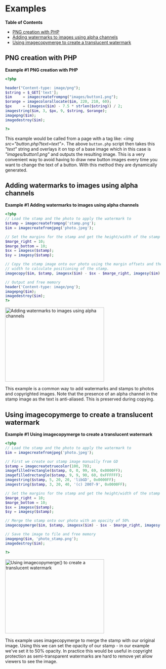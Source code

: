 Examples
========

**Table of Contents**

-   [PNG creation with
    PHP](/image/examples.html#PNG%20creation%20with%20PHP)
-   [Adding watermarks to images using alpha
    channels](/image/examples.html#Adding%20watermarks%20to%20images%20using%20alpha%20channels)
-   [Using imagecopymerge to create a translucent
    watermark](/image/examples.html#Using%20imagecopymerge%20to%20create%20a%20translucent%20watermark)

PNG creation with PHP
---------------------

**Example \#1 PNG creation with PHP**

``` php
<?php

header("Content-type: image/png");
$string = $_GET['text'];
$im     = imagecreatefrompng("images/button1.png");
$orange = imagecolorallocate($im, 220, 210, 60);
$px     = (imagesx($im) - 7.5 * strlen($string)) / 2;
imagestring($im, 3, $px, 9, $string, $orange);
imagepng($im);
imagedestroy($im);

?>
```

This example would be called from a page with a tag like: *\<img
src="button.php?text=text"\>*. The above `button.php` script then takes
this *"text"* string and overlays it on top of a base image which in
this case is *"images/button1.png"* and outputs the resulting image.
This is a very convenient way to avoid having to draw new button images
every time you want to change the text of a button. With this method
they are dynamically generated.

Adding watermarks to images using alpha channels
------------------------------------------------

**Example \#1 Adding watermarks to images using alpha channels**

``` php
<?php
// Load the stamp and the photo to apply the watermark to
$stamp = imagecreatefrompng('stamp.png');
$im = imagecreatefromjpeg('photo.jpeg');

// Set the margins for the stamp and get the height/width of the stamp image
$marge_right = 10;
$marge_bottom = 10;
$sx = imagesx($stamp);
$sy = imagesy($stamp);

// Copy the stamp image onto our photo using the margin offsets and the photo 
// width to calculate positioning of the stamp. 
imagecopy($im, $stamp, imagesx($im) - $sx - $marge_right, imagesy($im) - $sy - $marge_bottom, 0, 0, imagesx($stamp), imagesy($stamp));

// Output and free memory
header('Content-type: image/png');
imagepng($im);
imagedestroy($im);
?>
```

<img src="images/21009b70229598c6a80eef8b45bf282b-watermarks.png" width="320" height="240" alt="Adding watermarks to images using alpha channels" />

This example is a common way to add watermarks and stamps to photos and
copyrighted images. Note that the presence of an alpha channel in the
stamp image as the text is anti-aliased. This is preserved during
copying.

Using <span class="function">imagecopymerge</span> to create a translucent watermark
------------------------------------------------------------------------------------

**Example \#1 Using <span class="function">imagecopymerge</span> to
create a translucent watermark**

``` php
<?php
// Load the stamp and the photo to apply the watermark to
$im = imagecreatefromjpeg('photo.jpeg');

// First we create our stamp image manually from GD
$stamp = imagecreatetruecolor(100, 70);
imagefilledrectangle($stamp, 0, 0, 99, 69, 0x0000FF);
imagefilledrectangle($stamp, 9, 9, 90, 60, 0xFFFFFF);
imagestring($stamp, 5, 20, 20, 'libGD', 0x0000FF);
imagestring($stamp, 3, 20, 40, '(c) 2007-9', 0x0000FF);

// Set the margins for the stamp and get the height/width of the stamp image
$marge_right = 10;
$marge_bottom = 10;
$sx = imagesx($stamp);
$sy = imagesy($stamp);

// Merge the stamp onto our photo with an opacity of 50%
imagecopymerge($im, $stamp, imagesx($im) - $sx - $marge_right, imagesy($im) - $sy - $marge_bottom, 0, 0, imagesx($stamp), imagesy($stamp), 50);

// Save the image to file and free memory
imagepng($im, 'photo_stamp.png');
imagedestroy($im);

?>
```

<img src="images/21009b70229598c6a80eef8b45bf282b-watermark-merged.png" width="320" height="240" alt="Using imagecopymerge() to create a translucent watermark" />

This example uses <span class="function">imagecopymerge</span> to merge
the stamp with our original image. Using this we can set the opacity of
our stamp - in our example we've set it to 50% opacity. In practice this
would be useful in copyright protection as semi-transparent watermarks
are hard to remove yet allow viewers to see the image.
